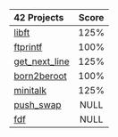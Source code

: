 | 42 Projects                                                              | Score         |
|:------------------------------------------------------------------------ |:-------------:|
| <a href="https://github.com/thgabell/libft">libft</a>                    | 125%          |
| <a href="#">ftprintf</a>                                                 | 100%          |
| <a href="https://github.com/thgabell/get_next_line">get_next_line</a>    | 125%          |
| <a href="#">born2beroot</a>                                              | 100%          |
| <a href="#">minitalk</a>                                                 | 125%          |
| <a href="https://github.com/thgabell/push_swap">push_swap</a>            | NULL          |
| <a href="#">fdf</a>                                                      | NULL          |
<!--
**thgabell/thgabell** is a ✨ _special_ ✨ repository because its `README.md` (this file) appears on your GitHub profile.

Here are some ideas to get you started:

- 🔭 I’m currently working on ...
- 🌱 I’m currently learning ...
- 👯 I’m looking to collaborate on ...
- 🤔 I’m looking for help with ...
- 💬 Ask me about ...
- 📫 How to reach me: ...
- 😄 Pronouns: ...
- ⚡ Fun fact: ...
-->
